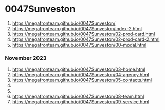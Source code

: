 # 0047Sunveston
 
1. <https://megafronteam.github.io/0047Sunveston/>
2. <https://megafronteam.github.io/0047Sunveston/index-2.html>
3. <https://megafronteam.github.io/0047Sunveston/02-prod-card.html>
3. <https://megafronteam.github.io/0047Sunveston/02-prod-card-2.html>
3. <https://megafronteam.github.io/0047Sunveston/00-modal.html>

### November 2023
1. <https://megafronteam.github.io/0047Sunveston/03-home.html>
2. <https://megafronteam.github.io/0047Sunveston/04-agency.html>
3. <https://megafronteam.github.io/0047Sunveston/05-contacts.html>
4. 
5. 
7. <https://megafronteam.github.io/0047Sunveston/08-team.html>
8. <https://megafronteam.github.io/0047Sunveston/09-service.html>
